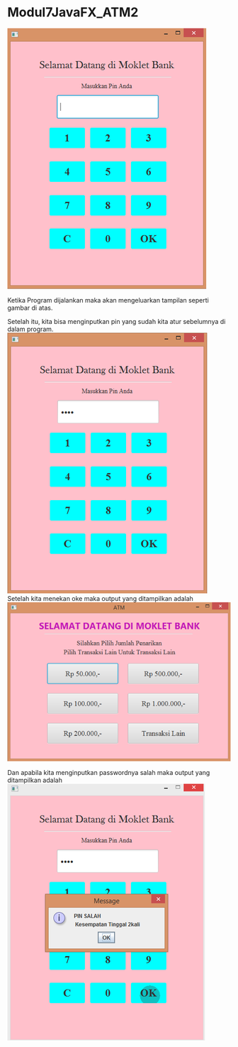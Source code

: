 # Modul7JavaFX_ATM2
![alt text](Output.PNG)

Ketika Program dijalankan maka akan mengeluarkan tampilan seperti gambar di atas.

Setelah itu, kita bisa menginputkan pin yang sudah kita atur sebelumnya di dalam program.
![alt text](Memasukkan_pin.PNG)
Setelah kita menekan oke maka output yang ditampilkan adalah
![alt text](Awal.PNG)

Dan apabila kita menginputkan passwordnya salah maka output yang ditampilkan adalah
![alt text](Password_salah.PNG)
